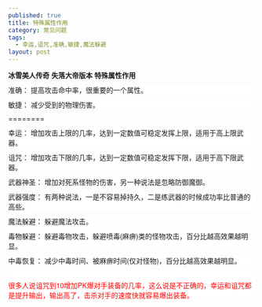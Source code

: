 ```yaml
---
published: true
title: 特殊属性作用
category: 常见问题
tags: 
  - 幸运,诅咒,准确,敏捷,魔法躲避
layout: post
---
```

<p style="margin: 10px auto; padding: 0px; font-family: &quot;Helvetica Neue&quot;, Helvetica, Verdana, Arial, sans-serif; font-size: 14px; white-space: normal; background-color: rgb(255, 255, 255);">
    <strong>冰雪美人传奇 失落大帝版本 特殊属性作用</strong>
</p>
<p style="margin: 10px auto; padding: 0px; font-family: &quot;Helvetica Neue&quot;, Helvetica, Verdana, Arial, sans-serif; font-size: 14px; white-space: normal; background-color: rgb(255, 255, 255);">
    准确： 提高攻击命中率，很重要的一个属性。
</p>
<p style="margin: 10px auto; padding: 0px; font-family: &quot;Helvetica Neue&quot;, Helvetica, Verdana, Arial, sans-serif; font-size: 14px; white-space: normal; background-color: rgb(255, 255, 255);">
    敏捷： 减少受到的物理伤害。
</p>
========
<p style="margin: 10px auto; padding: 0px; font-family: &quot;Helvetica Neue&quot;, Helvetica, Verdana, Arial, sans-serif; font-size: 14px; white-space: normal; background-color: rgb(255, 255, 255);">
    幸运： 增加攻击上限的几率，达到一定数值可稳定发挥上限，适用于高上限武器。
</p>
<p style="margin: 10px auto; padding: 0px; font-family: &quot;Helvetica Neue&quot;, Helvetica, Verdana, Arial, sans-serif; font-size: 14px; white-space: normal; background-color: rgb(255, 255, 255);">
    诅咒： 增加攻击下限的几率，达到一定数值可稳定发挥下限，适用于高下限武器。
</p>
<p style="margin: 10px auto; padding: 0px; font-family: &quot;Helvetica Neue&quot;, Helvetica, Verdana, Arial, sans-serif; font-size: 14px; white-space: normal; background-color: rgb(255, 255, 255);">
    武器神圣： 增加对死系怪物的伤害，另一种说法是忽略防御魔御。
</p>
<p style="margin: 10px auto; padding: 0px; font-family: &quot;Helvetica Neue&quot;, Helvetica, Verdana, Arial, sans-serif; font-size: 14px; white-space: normal; background-color: rgb(255, 255, 255);">
    武器强度： 有两种说法，一是不容易掉持久，二是练武器的时候成功率比普通的高些。
</p>
<p style="margin: 10px auto; padding: 0px; font-family: &quot;Helvetica Neue&quot;, Helvetica, Verdana, Arial, sans-serif; font-size: 14px; white-space: normal; background-color: rgb(255, 255, 255);">
    魔法躲避： 躲避魔法攻击。
</p>
<p style="margin: 10px auto; padding: 0px; font-family: &quot;Helvetica Neue&quot;, Helvetica, Verdana, Arial, sans-serif; font-size: 14px; white-space: normal; background-color: rgb(255, 255, 255);">
    毒物躲避： 躲避毒物攻击，躲避喷毒(麻痹)类的怪物攻击，百分比越高效果越明显。
</p>
<p style="margin: 10px auto; padding: 0px; font-family: &quot;Helvetica Neue&quot;, Helvetica, Verdana, Arial, sans-serif; font-size: 14px; white-space: normal; background-color: rgb(255, 255, 255);">
    中毒恢复： 减少中毒时间、被麻痹时间(仅对怪物)，百分比越高效果越明显。
</p>
<p style="margin: 10px auto; padding: 0px; font-family: &quot;Helvetica Neue&quot;, Helvetica, Verdana, Arial, sans-serif; font-size: 14px; white-space: normal; background-color: rgb(255, 255, 255);">
    <br/><span style="margin: 0px; padding: 0px; color: rgb(255, 0, 0);">很多人说诅咒到10增加PK爆对手装备的几率，这么说是不正确的，幸运和诅咒都是提升输出，输出高了，击杀对手的速度快就容易爆出装备。</span>
</p>
<p>
    <br/>
</p>
